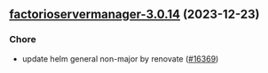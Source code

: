 

## [factorioservermanager-3.0.14](https://github.com/truecharts/charts/compare/factorioservermanager-3.0.13...factorioservermanager-3.0.14) (2023-12-23)

### Chore

- update helm general non-major by renovate ([#16369](https://github.com/truecharts/charts/issues/16369))
  
  